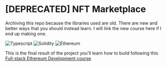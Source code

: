 # [DEPRECATED] NFT Marketplace
Archiving this repo because the libraries used are old. There are new and better ways that you should instead learn. I will link the new course here if I end up making one.

![Typescript][typescript-badge]
![Solidity][solidity-badge]
![Ethereum][ethereum-badge]

This is the final result of the project you'll learn how to build following this [Full-stack Ethereum Development course][course]


[solidity-badge]:https://img.shields.io/badge/Solidity-e6e6e6?style=for-the-badge&logo=solidity&logoColor=black
[starware]:https://img.shields.io/badge/⭐-Starware-f5a91a?labelColor=grey
[typescript-badge]:https://img.shields.io/badge/TypeScript-007ACC?style=for-the-badge&logo=typescript&logoColor=white
[ethereum-badge]:https://img.shields.io/badge/Ethereum-3C3C3D?style=for-the-badge&logo=Ethereum&logoColor=white
[course]:https://www.youtube.com/playlist?list=PLClcacTLMggPDj8g7vfxZeW6F9gB1VDhA
